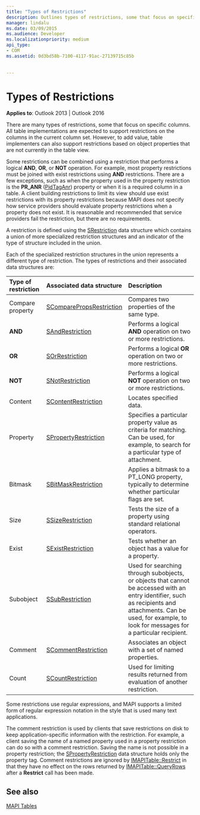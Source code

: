 ```yaml
---
title: "Types of Restrictions"
description: Outlines types of restrictions, some that focus on specific columns. This applies to Outlook 2013 and Outlook 2016.
manager: lindalu
ms.date: 03/09/2015
ms.audience: Developer
ms.localizationpriority: medium
api_type:
- COM
ms.assetid: 0d3bd58b-7100-4117-91ac-27139715c85b
 
 
---
```


# Types of Restrictions

  
  
**Applies to**: Outlook 2013 | Outlook 2016 
  
There are many types of restrictions, some that focus on specific columns. All table implementations are expected to support restrictions on the columns in the current column set. However, to add value, table implementers can also support restrictions based on object properties that are not currently in the table view.
  
Some restrictions can be combined using a restriction that performs a logical **AND**, **OR**, or **NOT** operation. For example, most property restrictions must be joined with exist restrictions using **AND** restrictions. There are a few exceptions, such as when the property used in the property restriction is the **PR_ANR** ([PidTagAnr](pidtaganr-canonical-property.md)) property or when it is a required column in a table. A client building restrictions to limit its view should use exist restrictions with its property restrictions because MAPI does not specify how service providers should evaluate property restrictions when a property does not exist. It is reasonable and recommended that service providers fail the restriction, but there are no requirements. 
  
A restriction is defined using the [SRestriction](srestriction.md) data structure which contains a union of more specialized restriction structures and an indicator of the type of structure included in the union. 
  
Each of the specialized restriction structures in the union represents a different type of restriction. The types of restrictions and their associated data structures are:
  
|**Type of restriction**|**Associated data structure**|**Description**|
|:-----|:-----|:-----|
|Compare property |[SComparePropsRestriction](scomparepropsrestriction.md) |Compares two properties of the same type. |
|**AND** |[SAndRestriction](sandrestriction.md) |Performs a logical **AND** operation on two or more restrictions. |
|**OR** |[SOrRestriction](sorrestriction.md) |Performs a logical **OR** operation on two or more restrictions. |
|**NOT** |[SNotRestriction](snotrestriction.md) |Performs a logical **NOT** operation on two or more restrictions. |
|Content |[SContentRestriction](scontentrestriction.md) |Locates specified data. |
|Property |[SPropertyRestriction](spropertyrestriction.md) |Specifies a particular property value as criteria for matching. Can be used, for example, to search for a particular type of attachment. |
|Bitmask |[SBitMaskRestriction](sbitmaskrestriction.md) |Applies a bitmask to a PT_LONG property, typically to determine whether particular flags are set. |
|Size |[SSizeRestriction](ssizerestriction.md) |Tests the size of a property using standard relational operators. |
|Exist |[SExistRestriction](sexistrestriction.md) |Tests whether an object has a value for a property. |
|Subobject |[SSubRestriction](ssubrestriction.md) |Used for searching through subobjects, or objects that cannot be accessed with an entry identifier, such as recipients and attachments. Can be used, for example, to look for messages for a particular recipient. |
|Comment |[SCommentRestriction](scommentrestriction.md) |Associates an object with a set of named properties. |
|Count |[SCountRestriction](scountrestriction.md) |Used for limiting results returned from evaluation of another restriction. |
   
Some restrictions use regular expressions, and MAPI supports a limited form of regular expression notation in the style that is used many text applications.
  
The comment restriction is used by clients that save restrictions on disk to keep application-specific information with the restriction. For example, a client saving the name of a named property used in a property restriction can do so with a comment restriction. Saving the name is not possible in a property restriction; the [SPropertyRestriction](spropertyrestriction.md) data structure holds only the property tag. Comment restrictions are ignored by [IMAPITable::Restrict](imapitable-restrict.md) in that they have no effect on the rows returned by [IMAPITable::QueryRows](imapitable-queryrows.md) after a **Restrict** call has been made. 
  
## See also



[MAPI Tables](mapi-tables.md)

